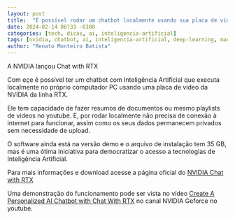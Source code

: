 ```yaml
---
layout: post
title:  "É possível rodar um chatbot localmente usando sua placa de vídeo NVIDIA RTX"
date: 2024-02-14 06?33 -0300
categories: [tech, dicas, ai, inteligencia-artificial]
tags: [nvidia, chatbot, ai, inteligencia-artificial, deep-learning, machine-learning, chat with RTX, RTX, large language model, LLM, retrieval-augmented generation, RAG, TensorRT-LLM, download]
author: "Renato Monteiro Batista"
---
```

A NVIDIA lançou Chat with RTX

Com eçe é possível ter um chatbot com Inteligência Artificial que executa localmente no próprio computador PC usando uma placa de video da NVIDIA da linha RTX.

Ele tem capacidade de fazer resumos de documentos ou mesmo playlists de videos no youtube. E, por rodar localmente não precisa de conexão à internet para funcionar, assim como os seus dados permanecem privados sem necessidade de upload.

O software ainda está na versão demo e o arquivo de instalação tem 35 GB, mas é uma ótima iniciativa para democratizar o acesso a tecnologias de Inteligência Artificial.

Para mais informações e download acesse a página oficial do [NVIDIA Chat with RTX](https://www.nvidia.com/en-us/ai-on-rtx/chat-with-rtx-generative-ai/)

Uma demonstração do funcionamento pode ser vista no vídeo [Create A Personalized AI Chatbot with Chat With RTX](https://www.youtube.com/watch?v=gdsRJZT3IJw) no canal NVIDIA Geforce no youtube.